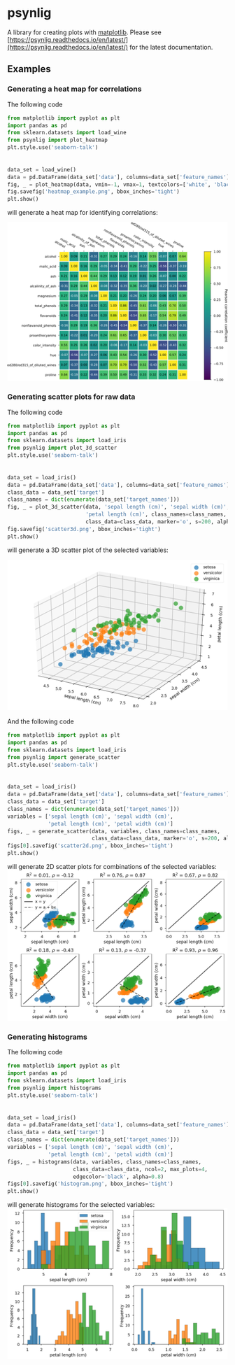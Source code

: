 # psynlig

A library for creating plots with
[matplotlib](https://matplotlib.org/).
Please see
[https://psynlig.readthedocs.io/en/latest/](https://psynlig.readthedocs.io/en/latest/)
for the latest documentation.


## Examples

### Generating a heat map for correlations

The following code
```python examples/heat_correlation/heat_correlation_readme.py
from matplotlib import pyplot as plt
import pandas as pd
from sklearn.datasets import load_wine
from psynlig import plot_heatmap
plt.style.use('seaborn-talk')


data_set = load_wine()
data = pd.DataFrame(data_set['data'], columns=data_set['feature_names'])
fig, _ = plot_heatmap(data, vmin=-1, vmax=1, textcolors=['white', 'black'])
fig.savefig('heatmap_example.png', bbox_inches='tight')
plt.show()
```

will generate a heat map for identifying correlations:

![heatmap](examples/heat_correlation/heatmap_example.png)

### Generating scatter plots for raw data

The following code
```python examples/scatter/scatter_readme_3d.py
from matplotlib import pyplot as plt
import pandas as pd
from sklearn.datasets import load_iris
from psynlig import plot_3d_scatter
plt.style.use('seaborn-talk')


data_set = load_iris()
data = pd.DataFrame(data_set['data'], columns=data_set['feature_names'])
class_data = data_set['target']
class_names = dict(enumerate(data_set['target_names']))
fig, _ = plot_3d_scatter(data, 'sepal length (cm)', 'sepal width (cm)',
                         'petal length (cm)', class_names=class_names,
                         class_data=class_data, marker='o', s=200, alpha=0.7)
fig.savefig('scatter3d.png', bbox_inches='tight')
plt.show()
```
will generate a 3D scatter plot of the selected variables:

![scatter3d](examples/scatter/scatter3d.png)

And the following code
```python examples/scatter/scatter_readme_2d.py
from matplotlib import pyplot as plt
import pandas as pd
from sklearn.datasets import load_iris
from psynlig import generate_scatter
plt.style.use('seaborn-talk')


data_set = load_iris()
data = pd.DataFrame(data_set['data'], columns=data_set['feature_names'])
class_data = data_set['target']
class_names = dict(enumerate(data_set['target_names']))
variables = ['sepal length (cm)', 'sepal width (cm)',
             'petal length (cm)', 'petal width (cm)']
figs, _ = generate_scatter(data, variables, class_names=class_names,
                           class_data=class_data, marker='o', s=200, alpha=0.7)
figs[0].savefig('scatter2d.png', bbox_inches='tight')
plt.show()
```

will generate 2D scatter plots for combinations of the selected variables:
![scatter2d](examples/scatter/scatter2d.png)

### Generating histograms

The following code
```python examples/histogram/histogram_readme.py
from matplotlib import pyplot as plt
import pandas as pd
from sklearn.datasets import load_iris
from psynlig import histograms
plt.style.use('seaborn-talk')


data_set = load_iris()
data = pd.DataFrame(data_set['data'], columns=data_set['feature_names'])
class_data = data_set['target']
class_names = dict(enumerate(data_set['target_names']))
variables = ['sepal length (cm)', 'sepal width (cm)',
             'petal length (cm)', 'petal width (cm)']
figs, _ = histograms(data, variables, class_names=class_names,
                     class_data=class_data, ncol=2, max_plots=4,
                     edgecolor='black', alpha=0.8)
figs[0].savefig('histogram.png', bbox_inches='tight')
plt.show()
```

will generate histograms for the selected variables:
![histogram](examples/histogram/histogram.png)
